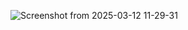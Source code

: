 ![Screenshot from 2025-03-12 11-29-31](https://github.com/user-attachments/assets/d52b759e-9cc4-4f91-9664-e2315627b045)
